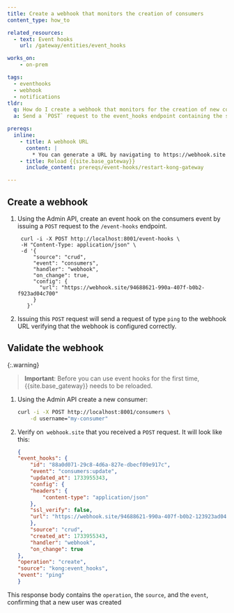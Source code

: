 ```yaml
---
title: Create a webhook that monitors the creation of consumers
content_type: how_to

related_resources:
  - text: Event hooks
    url: /gateway/entities/event_hooks

works_on:
    - on-prem

tags:
  - eventhooks
  - webhook
  - notifications
tldr: 
  q: How do I create a webhook that monitors for the creation of new consumers?
  a: Send a `POST` request to the event_hooks endpoint containing the source, event, template and URL for your webhook. 

prereqs:
  inline:
    - title: A webhook URL
      content: |
        * You can generate a URL by navigating to https://webhook.site and copying the free URL.
    - title: Reload {{site.base_gateway}}
      include_content: prereqs/event-hooks/restart-kong-gateway

---
```



## Create a webhook

1. Using the Admin API, create an event hook on the consumers event by issuing a `POST` request to the `/event-hooks` endpoint.

        curl -i -X POST http://localhost:8001/event-hooks \
        -H "Content-Type: application/json" \
        -d '{
            "source": "crud",
            "event": "consumers",
            "handler": "webhook",
            "on_change": true,
            "config": {
              "url": "https://webhook.site/94688621-990a-407f-b0b2-f923ad04c700"
            }
          }'

2. Issuing this `POST` request will send a request of type `ping` to the webhook URL verifying that the webhook is configured correctly.



## Validate the webhook

{:.warning}
> **Important**:  Before you can use event hooks for the first time, {{site.base_gateway}} needs to be reloaded.

1. Using the Admin API create a new consumer: 

    ```sh
    curl -i -X POST http://localhost:8001/consumers \
        -d username="my-consumer"
    ```
2. Verify on` webhook.site` that you received a `POST` request. It will look like this: 

    ```json
    {
    "event_hooks": {
        "id": "88a0d071-29c8-4d6a-827e-dbecf09e917c",
        "event": "consumers:update",
        "updated_at": 1733955343,
        "config": {
        "headers": {
            "content-type": "application/json"
        },
        "ssl_verify": false,
        "url": "https://webhook.site/94688621-990a-407f-b0b2-123923ad04c700"
        },
        "source": "crud",
        "created_at": 1733955343,
        "handler": "webhook",
        "on_change": true
    },
    "operation": "create",
    "source": "kong:event_hooks",
    "event": "ping"
    }
    ```

This response body contains the `operation`, the `source`, and the `event`, confirming that a new user was created 